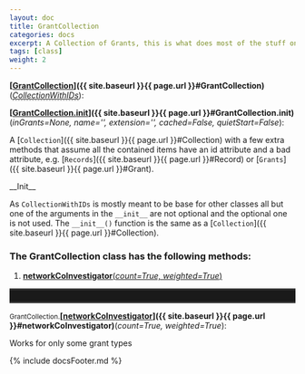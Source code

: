 ```yaml
---
layout: doc
title: GrantCollection
categories: docs
excerpt: A Collection of Grants, this is what does most of the stuff on Grants
tags: [class]
weight: 2
---
```

<a name="GrantCollection"></a>
<a name="GrantCollection"></a><small></small>**[<ins>GrantCollection</ins>]({{ site.baseurl }}{{ page.url }}#GrantCollection)**(_<a href="#CollectionWithIDs"><u style="border-bottom: .5px dashed gray;">CollectionWithIDs</u></a>_):

<a name="GrantCollection.__init__"></a><small></small>**[<ins>GrantCollection.__init__</ins>]({{ site.baseurl }}{{ page.url }}#GrantCollection.__init__)**(_inGrants=None, name='', extension='', cached=False, quietStart=False_):

A [`Collection`]({{ site.baseurl }}{{ page.url }}#Collection) with a few extra methods that assume all the contained items have an id attribute and a bad attribute, e.g. [`Records`]({{ site.baseurl }}{{ page.url }}#Record) or [`Grants`]({{ site.baseurl }}{{ page.url }}#Grant).

\_\_Init\_\_

As `CollectionWithIDs` is mostly meant to be base for other classes all but one of the arguments in the `__init__` are not optional and the optional one is not used. The `__init__()` function is the same as a [`Collection`]({{ site.baseurl }}{{ page.url }}#Collection).


<h3>
The GrantCollection class has the following methods:</h3>

<ol class="post-list">
<li><article><a href="#networkCoInvestigator"><b>networkCoInvestigator</b>(<i>count=True, weighted=True</i>)</a></article></li>
</ol>
<hr style="padding: 0;border: none;border-width: 3px;height: 20px;color: #333;text-align: center;border-top-style: solid;border-bottom-style: solid;">

<a name="networkCoInvestigator"></a><small>GrantCollection.</small>**[<ins>networkCoInvestigator</ins>]({{ site.baseurl }}{{ page.url }}#networkCoInvestigator)**(_count=True, weighted=True_):

Works for only some grant types



{% include docsFooter.md %}